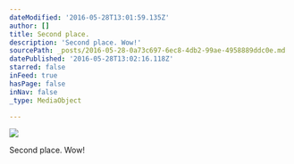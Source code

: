 ```yaml
---
dateModified: '2016-05-28T13:01:59.135Z'
author: []
title: Second place.
description: 'Second place. Wow!'
sourcePath: _posts/2016-05-28-0a73c697-6ec8-4db2-99ae-4958889ddc0e.md
datePublished: '2016-05-28T13:02:16.118Z'
starred: false
inFeed: true
hasPage: false
inNav: false
_type: MediaObject

---
```

![](https://s3-us-west-2.amazonaws.com/the-grid-img/p/83e96e9542c8f0f300de4583f20bebf97f209e38.jpg)

Second place. Wow!